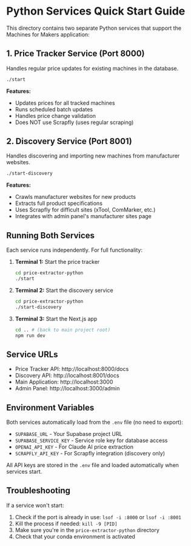 # Python Services Quick Start Guide

This directory contains two separate Python services that support the Machines for Makers application:

## 1. Price Tracker Service (Port 8000)
Handles regular price updates for existing machines in the database.

```bash
./start
```

**Features:**
- Updates prices for all tracked machines
- Runs scheduled batch updates
- Handles price change validation
- Does NOT use Scrapfly (uses regular scraping)

## 2. Discovery Service (Port 8001)
Handles discovering and importing new machines from manufacturer websites.

```bash
./start-discovery
```

**Features:**
- Crawls manufacturer websites for new products
- Extracts full product specifications
- Uses Scrapfly for difficult sites (xTool, ComMarker, etc.)
- Integrates with admin panel's manufacturer sites page

## Running Both Services

Each service runs independently. For full functionality:

1. **Terminal 1:** Start the price tracker
   ```bash
   cd price-extractor-python
   ./start
   ```

2. **Terminal 2:** Start the discovery service
   ```bash
   cd price-extractor-python
   ./start-discovery
   ```

3. **Terminal 3:** Start the Next.js app
   ```bash
   cd .. # (back to main project root)
   npm run dev
   ```

## Service URLs

- Price Tracker API: http://localhost:8000/docs
- Discovery API: http://localhost:8001/docs
- Main Application: http://localhost:3000
- Admin Panel: http://localhost:3000/admin

## Environment Variables

Both services automatically load from the `.env` file (no need to export):
- `SUPABASE_URL` - Your Supabase project URL
- `SUPABASE_SERVICE_KEY` - Service role key for database access
- `OPENAI_API_KEY` - For Claude AI price extraction
- `SCRAPFLY_API_KEY` - For Scrapfly integration (discovery only)

All API keys are stored in the `.env` file and loaded automatically when services start.

## Troubleshooting

If a service won't start:
1. Check if the port is already in use: `lsof -i :8000` or `lsof -i :8001`
2. Kill the process if needed: `kill -9 [PID]`
3. Make sure you're in the `price-extractor-python` directory
4. Check that your conda environment is activated